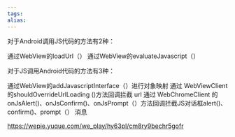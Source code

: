 ```yaml
---
tags: 
alias:
---
```


对于Android调用JS代码的方法有2种：

通过WebView的loadUrl（）
通过WebView的evaluateJavascript（）


对于JS调用Android代码的方法有3种：

通过WebView的addJavascriptInterface（）进行对象映射
通过 WebViewClient 的shouldOverrideUrlLoading ()方法回调拦截 url
通过 WebChromeClient 的onJsAlert()、onJsConfirm()、onJsPrompt（）方法回调拦截JS对话框alert()、confirm()、prompt（） 消息

https://wepie.yuque.com/we_play/hy63pl/cm8ry9bechr5gofr